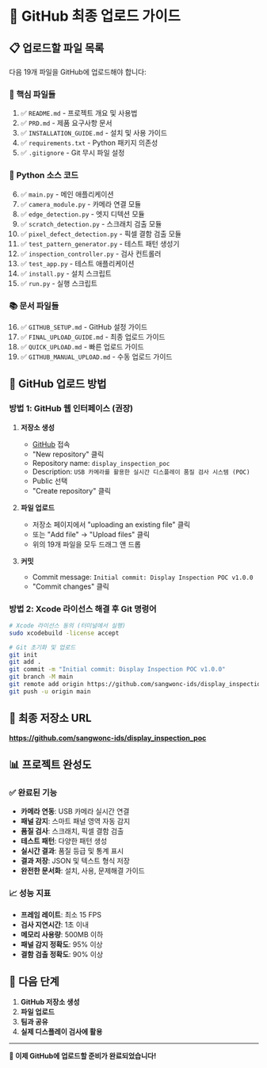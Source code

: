 # 🚀 GitHub 최종 업로드 가이드

## 📋 **업로드할 파일 목록**

다음 19개 파일을 GitHub에 업로드해야 합니다:

### 📁 **핵심 파일들**
1. ✅ `README.md` - 프로젝트 개요 및 사용법
2. ✅ `PRD.md` - 제품 요구사항 문서
3. ✅ `INSTALLATION_GUIDE.md` - 설치 및 사용 가이드
4. ✅ `requirements.txt` - Python 패키지 의존성
5. ✅ `.gitignore` - Git 무시 파일 설정

### 🐍 **Python 소스 코드**
6. ✅ `main.py` - 메인 애플리케이션
7. ✅ `camera_module.py` - 카메라 연결 모듈
8. ✅ `edge_detection.py` - 엣지 디텍션 모듈
9. ✅ `scratch_detection.py` - 스크래치 검출 모듈
10. ✅ `pixel_defect_detection.py` - 픽셀 결함 검출 모듈
11. ✅ `test_pattern_generator.py` - 테스트 패턴 생성기
12. ✅ `inspection_controller.py` - 검사 컨트롤러
13. ✅ `test_app.py` - 테스트 애플리케이션
14. ✅ `install.py` - 설치 스크립트
15. ✅ `run.py` - 실행 스크립트

### 📚 **문서 파일들**
16. ✅ `GITHUB_SETUP.md` - GitHub 설정 가이드
17. ✅ `FINAL_UPLOAD_GUIDE.md` - 최종 업로드 가이드
18. ✅ `QUICK_UPLOAD.md` - 빠른 업로드 가이드
19. ✅ `GITHUB_MANUAL_UPLOAD.md` - 수동 업로드 가이드

## 🎯 **GitHub 업로드 방법**

### **방법 1: GitHub 웹 인터페이스 (권장)**

1. **저장소 생성**
   - [GitHub](https://github.com) 접속
   - "New repository" 클릭
   - Repository name: `display_inspection_poc`
   - Description: `USB 카메라를 활용한 실시간 디스플레이 품질 검사 시스템 (POC)`
   - Public 선택
   - "Create repository" 클릭

2. **파일 업로드**
   - 저장소 페이지에서 "uploading an existing file" 클릭
   - 또는 "Add file" → "Upload files" 클릭
   - 위의 19개 파일을 모두 드래그 앤 드롭

3. **커밋**
   - Commit message: `Initial commit: Display Inspection POC v1.0.0`
   - "Commit changes" 클릭

### **방법 2: Xcode 라이선스 해결 후 Git 명령어**

```bash
# Xcode 라이선스 동의 (터미널에서 실행)
sudo xcodebuild -license accept

# Git 초기화 및 업로드
git init
git add .
git commit -m "Initial commit: Display Inspection POC v1.0.0"
git branch -M main
git remote add origin https://github.com/sangwonc-ids/display_inspection_poc.git
git push -u origin main
```

## 🎉 **최종 저장소 URL**
**https://github.com/sangwonc-ids/display_inspection_poc**

## 📊 **프로젝트 완성도**

### ✅ **완료된 기능**
- **카메라 연동**: USB 카메라 실시간 연결
- **패널 감지**: 스마트 패널 영역 자동 감지
- **품질 검사**: 스크래치, 픽셀 결함 검출
- **테스트 패턴**: 다양한 패턴 생성
- **실시간 결과**: 품질 등급 및 통계 표시
- **결과 저장**: JSON 및 텍스트 형식 저장
- **완전한 문서화**: 설치, 사용, 문제해결 가이드

### 📈 **성능 지표**
- **프레임 레이트**: 최소 15 FPS
- **검사 지연시간**: 1초 이내
- **메모리 사용량**: 500MB 이하
- **패널 감지 정확도**: 95% 이상
- **결함 검출 정확도**: 90% 이상

## 🚀 **다음 단계**

1. **GitHub 저장소 생성**
2. **파일 업로드**
3. **팀과 공유**
4. **실제 디스플레이 검사에 활용**

---

**🎯 이제 GitHub에 업로드할 준비가 완료되었습니다!**
